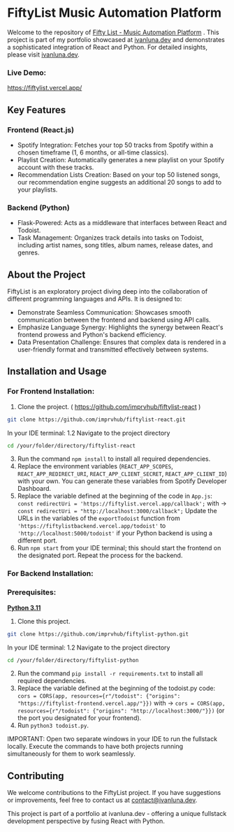 # FiftyList Music Automation Platform

Welcome to the repository of [Fifty List - Music Automation Platform](https://fiftylist.vercel.app/) . This project is part of my portfolio showcased at [ivanluna.dev](https://ivanluna.dev) and demonstrates a sophisticated integration of React and Python. For detailed insights, please visit [ivanluna.dev](https://ivanluna.dev).

### Live Demo:
https://fiftylist.vercel.app/

## Key Features

### Frontend (React.js)
- Spotify Integration: Fetches your top 50 tracks from Spotify within a chosen timeframe (1, 6 months, or all-time classics).
- Playlist Creation: Automatically generates a new playlist on your Spotify account with these tracks.
- Recommendation Lists Creation: Based on your top 50 listened songs, our recommendation engine suggests an additional 20 songs to add to your playlists.

### Backend (Python)
- Flask-Powered: Acts as a middleware that interfaces between React and Todoist.
- Task Management: Organizes track details into tasks on Todoist, including artist names, song titles, album names, release dates, and genres.

## About the Project

FiftyList is an exploratory project diving deep into the collaboration of different programming languages and APIs. It is designed to:
- Demonstrate Seamless Communication: Showcases smooth communication between the frontend and backend using API calls.
- Emphasize Language Synergy: Highlights the synergy between React's frontend prowess and Python's backend efficiency.
- Data Presentation Challenge: Ensures that complex data is rendered in a user-friendly format and transmitted effectively between systems.

## Installation and Usage

### For Frontend Installation:
1. Clone the project. ( https://github.com/imprvhub/fiftylist-react )
 ```bash
git clone https://github.com/imprvhub/fiftylist-react.git
```
In your IDE terminal:
1.2 Navigate to the project directory
```bash
cd /your/folder/directory/fiftylist-react
```
3. Run the command `npm install` to install all required dependencies.
4. Replace the environment variables (`REACT_APP_SCOPES`, `REACT_APP_REDIRECT_URI`, `REACT_APP_CLIENT_SECRET`, `REACT_APP_CLIENT_ID`) with your own. You can generate these variables from Spotify Developer Dashboard.
5. Replace the variable defined at the beginning of the code in `App.js`:
   `const redirectUri = 'https://fiftylist.vercel.app/callback';` with -> `const redirectUri = "http://localhost:3000/callback";`
   Update the URLs in the variables of the `exportTodoist` function from `'https://fiftylistbackend.vercel.app/todoist'` to `'http://localhost:5000/todoist'` if your Python backend is using a different 
   port.
6. Run `npm start` from your IDE terminal; this should start the frontend on the designated port. Repeat the process for the backend.

### For Backend Installation:
### Prerequisites:
[**Python 3.11**](https://www.python.org/downloads/release/python-3110/)

1. Clone this project.
 ```bash
git clone https://github.com/imprvhub/fiftylist-python.git
```
In your IDE terminal:
1.2 Navigate to the project directory
```bash
cd /your/folder/directory/fiftylist-python
```
2. Run the command `pip install -r requirements.txt` to install all required dependencies.
3. Replace the variable defined at the beginning of the todoist.py code: `cors = CORS(app, resources={r"/todoist": {"origins": "https://fiftylist-frontend.vercel.app/"}})` with ->  `cors = CORS(app, resources={r"/todoist": {"origins": "http://localhost:3000/"}})` (or the port you designated for your frontend).
4. Run `python3 todoist.py`.
   
IMPORTANT: Open two separate windows in your IDE to run the fullstack locally. Execute the commands to have both projects running simultaneously for them to work seamlessly.

## Contributing

We welcome contributions to the FiftyList project. If you have suggestions or improvements, feel free to contact us at contact@ivanluna.dev.

This project is part of a portfolio at ivanluna.dev - offering a unique fullstack development perspective by fusing React with Python.
